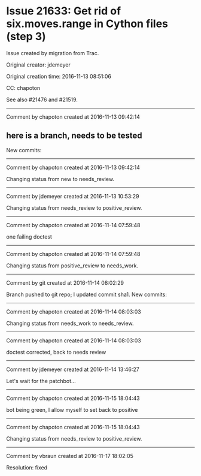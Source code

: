 # Issue 21633: Get rid of six.moves.range in Cython files (step 3)

Issue created by migration from Trac.

Original creator: jdemeyer

Original creation time: 2016-11-13 08:51:06

CC:  chapoton

See also #21476 and #21519.


---

Comment by chapoton created at 2016-11-13 09:42:14

here is a branch, needs to be tested
----
New commits:


---

Comment by chapoton created at 2016-11-13 09:42:14

Changing status from new to needs_review.


---

Comment by jdemeyer created at 2016-11-13 10:53:29

Changing status from needs_review to positive_review.


---

Comment by chapoton created at 2016-11-14 07:59:48

one failing doctest


---

Comment by chapoton created at 2016-11-14 07:59:48

Changing status from positive_review to needs_work.


---

Comment by git created at 2016-11-14 08:02:29

Branch pushed to git repo; I updated commit sha1. New commits:


---

Comment by chapoton created at 2016-11-14 08:03:03

Changing status from needs_work to needs_review.


---

Comment by chapoton created at 2016-11-14 08:03:03

doctest corrected, back to needs review


---

Comment by jdemeyer created at 2016-11-14 13:46:27

Let's wait for the patchbot...


---

Comment by chapoton created at 2016-11-15 18:04:43

bot being green, I allow myself to set back to positive


---

Comment by chapoton created at 2016-11-15 18:04:43

Changing status from needs_review to positive_review.


---

Comment by vbraun created at 2016-11-17 18:02:05

Resolution: fixed
